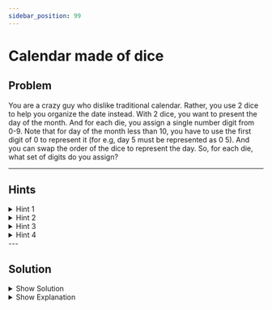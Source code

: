 ```yaml
---
sidebar_position: 99
---
```


# Calendar made of dice

## Problem

<p style={{ fontSize: "1.2rem", fontStyle: "italic" }}>

You are a crazy guy who dislike traditional calendar. Rather, you use 2 dice to help you organize the date instead. With 2 dice, you want to present the day of the month. And for each die, you  assign a single number digit from 0-9. Note that for day of the month less than 10, you have to use the first digit of 0 to represent it (for e.g, day 5 must be represented as 0 5). And you can swap the order of the dice to represent the day. So, for each die, what set of digits do you assign?

</p>

---

## Hints

<details>
  <summary>Hint 1</summary>

  In both dice, there must be certain same digit identities.

</details>

<details>
  <summary>Hint 2</summary>

  1,2, and 0 must definitely be present in each die.
</details>

<details>
  <summary>Hint 3</summary>

  That leaves each die with 3 slots left. However, there are still 7 candidates left to assign. 
</details>

<details>
  <summary>Hint 4</summary>

  Pay attention to the digit 6. It can be flipped to represent 9.
</details>
---

## Solution

<details>
  <summary className="show-sol">Show Solution</summary>

  Die 1: 0,1,2,3,4,5 \
  Die 2: 0,1,2,6,7,8
</details>

<details>
  <summary className="show-sol">Show Explanation</summary>
  
  As there are days: 11 and 22, 1 and 2 must be present in both dice. In addition, to cover all single-digit days, 0 must be present in both dice. And use the fact that a 6 can be flipped to make a 9, we assign the rest of the candidates to each die to form the final result:

  Die 1: 0,1,2,3,4,5 \
  Die 2: 0,1,2,6,7,8
</details>

